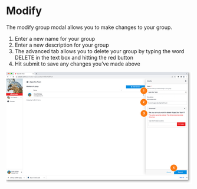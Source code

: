 # Modify

The modify group modal allows you to make changes to your group.

1. Enter a new name for your group
2. Enter a new description for your group
3. The advanced tab allows you to delete your group by typing the word DELETE in the text box and hitting the red button
4. Hit submit to save any changes you’ve made above

<a href="../../../images/groups-modify-delete-lg.jpg" target="_blank"><img src="../../../images/groups-modify-delete.jpg" style="margin: auto; display: block"></a>
